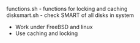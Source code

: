 functions.sh - functions for locking and caching  
disksmart.sh - check SMART of all disks in system
- Work under FreeBSD and linux
- Use caching and locking
